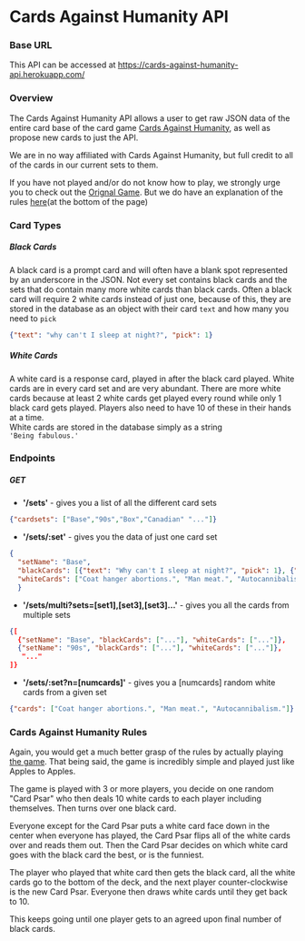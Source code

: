 # Cards Against Humanity API
### Base URL
This API can be accessed at https://cards-against-humanity-api.herokuapp.com/
### Overview
The Cards Against Humanity API allows a user to get raw JSON data of the entire card base of the card game [Cards Against Humanity][cah], as well as propose new cards to just the API.

We are in no way affiliated with Cards Against Humanity, but full credit to all of the cards in our current sets to them.

If you have not played and/or do not know how to play, we strongly urge you to check out the [Orignal Game][cah]. But we do have an explanation of the rules [here](#Cards-Against-Humanity-Rules)(at the bottom of the page)

### Card Types

##### Black Cards
A black card is a prompt card and will often have a blank spot represented by an underscore in the JSON. Not every set contains black cards and the sets that do contain many more white cards than black cards. 
Often a black card will require 2 white cards instead of just one, because of this, they are stored in the database as an object with their card `text` and how many you need to `pick`   
```json
{"text": "why can't I sleep at night?", "pick": 1}
```

##### White Cards
A white card is a response card, played in after the black card played. White cards are in every card set and are very abundant. There are more white cards because at least 2 white cards get played every round while only 1 black card gets played. Players also need to have 10 of these in their hands at a time.  
White cards are stored in the database simply as a string  
```'Being fabulous.'```

### Endpoints

##### GET
* __'/sets'__ - gives you a list of all the different card sets   
```json 
{"cardsets": ["Base","90s","Box","Canadian" "..."]}
```
* __'/sets/:set'__ - gives you the data of just one card set  
 ```json
 {
   "setName": "Base",
   "blackCards": [{"text": "Why can't I sleep at night?", "pick": 1}, {"text": "I got 99 problems but _ ain't one.", "pick": 1} "..."],
   "whiteCards": ["Coat hanger abortions.", "Man meat.", "Autocannibalism." "..."]
   }
 ```
* __'/sets/multi?sets=[set1],[set3],[set3]...'__ - gives you all the cards from multiple sets  
```json
{[
  {"setName": "Base", "blackCards": ["..."], "whiteCards": ["..."]},
  {"setName": "90s", "blackCards": ["..."], "whiteCards": ["..."]},
   "..."
]}
```
* __'/sets/:set?n=[numcards]'__ - gives you a [numcards] random white cards from a given set  
```json
{"cards": ["Coat hanger abortions.", "Man meat.", "Autocannibalism."]}
```

### Cards Against Humanity Rules
Again, you would get a much better grasp of the rules by actually playing [the game][cah].
That being said, the game is incredibly simple and played just like Apples to Apples.   

The game is played with 3 or more players, you decide on one random "Card Psar" who then deals 10 white cards to each player including themselves. Then turns over one black card.  

Everyone except for the Card Psar puts a white card face down in the center when everyone has played, the Card Psar flips all of the white cards over and reads them out. Then the Card Psar decides on which white card goes with the black card the best, or is the funniest.  

The player who played that white card then gets the black card, all the white cards go to the bottom of the deck, and the next player counter-clockwise is the new Card Psar. Everyone then draws white cards until they get back to 10.

This keeps going until one player gets to an agreed
upon final number of black cards.




[cah]: https://cardsagainsthumanity.com/

